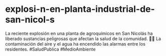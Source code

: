 # explosi-n-en-planta-industrial-de-san-nicol-s
La reciente explosión en una planta de agroquímicos en San Nicolás ha liberado sustancias peligrosas que afectan la salud de la comunidad. 🚨🌿 La contaminación del aire y el agua ha encendido las alarmas entre los residentes. #SaludPublica #MedioAmbiente
